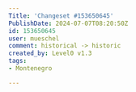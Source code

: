 ```yaml
---
Title: 'Changeset #153650645'
PublishDate: 2024-07-07T08:20:50Z
id: 153650645
user: mueschel
comment: historical -> historic
created_by: Level0 v1.3
tags:
- Montenegro

---
```

